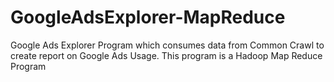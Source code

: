 GoogleAdsExplorer-MapReduce
===========================

Google Ads Explorer Program which consumes data from Common Crawl to create report on Google Ads Usage. This program is a Hadoop Map Reduce Program
